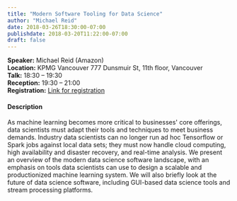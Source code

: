 ```yaml
---
title: "Modern Software Tooling for Data Science"
author: "Michael Reid"
date: 2018-03-26T18:30:00-07:00
publishdate: 2018-03-20T11:22:00-07:00
draft: false
---
```



**Speaker:** Michael Reid (Amazon)  
**Location:** KPMG Vancouver 777 Dunsmuir St, 11th floor, Vancouver  
**Talk:** 18:30 &ndash; 19:30  
**Reception:** 19:30 &ndash; 21:00  
**Registration:** [Link for registration](https://tinyurl.com/y893m8pc)  


#### Description

As machine learning becomes more critical to businesses' core offerings, data
scientists must adapt their tools and techniques to meet business
demands. Industry data scientists can no longer run ad hoc Tensorflow or Spark
jobs against local data sets; they must now handle cloud computing, high
availability and disaster recovery, and real-time analysis. We present an
overview of the modern data science software landscape, with an emphasis on
tools data scientists can use to design a scalable and productionized machine
learning system. We will also briefly look at the future of data science
software, including GUI-based data science tools and stream processing
platforms.
